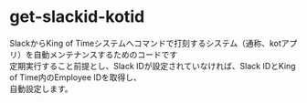 # get-slackid-kotid

SlackからKing of Timeシステムへコマンドで打刻するシステム（通称、kotアプリ）を自動メンテナンスするためのコードです  
定期実行すること前提とし、Slack IDが設定されていなければ、Slack IDとKing of Time内のEmployee IDを取得し、  
自動設定します。